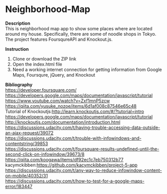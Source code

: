 # Neighborhood-Map

**Description**  
This is neighborhood map app to show some places where are located around my house. Specifically, there are some of noodle shops in Tokyo.  
The project features FoursqureAPI and Knockout.js.  

**Instruction**  

1. Clone or download the ZIP link
2. Open the index.html file
3. Need a working internet connection for getting information from Google Maps, Foursqure, jQuery, and Knockout  

**Bibliography**  
https://developer.foursquare.com/  
https://developers.google.com/maps/documentation/javascript/tutorial  
https://www.youtube.com/watch?v=Zxf1mnP5zcw  
https://qiita.com/yusuke_nozoe/items/6d1af008c87546e65c48  
Tutorial of Knockoutjs:http://learn.knockoutjs.com/#/?tutorial=intro  
https://developers.google.com/maps/documentation/javascript/tutorial  
http://knockoutjs.com/documentation/introduction.html  
https://discussions.udacity.com/t/having-trouble-accessing-data-outside-an-ajax-request/39072  
https://discussions.udacity.com/t/trouble-with-infowindows-and-contentstring/39853  
https://discussions.udacity.com/t/foursquare-results-undefined-until-the-second-click-on-infowindow/39673/8  
https://qiita.com/koogawa/items/df92ec1c7eb750312b77  
kacymckibben:https://github.com/kacymckibben/project-5-app  
https://discussions.udacity.com/t/any-way-to-reduce-infowindow-content-on-mobile/40352/31  
https://discussions.udacity.com/t/how-to-test-for-a-google-maps-error/183447  
